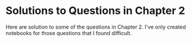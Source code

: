# Solutions to Questions in Chapter 2

Here are solution to some of the questions in Chapter 2. I've only created notebooks for those questions that I found difficult. 